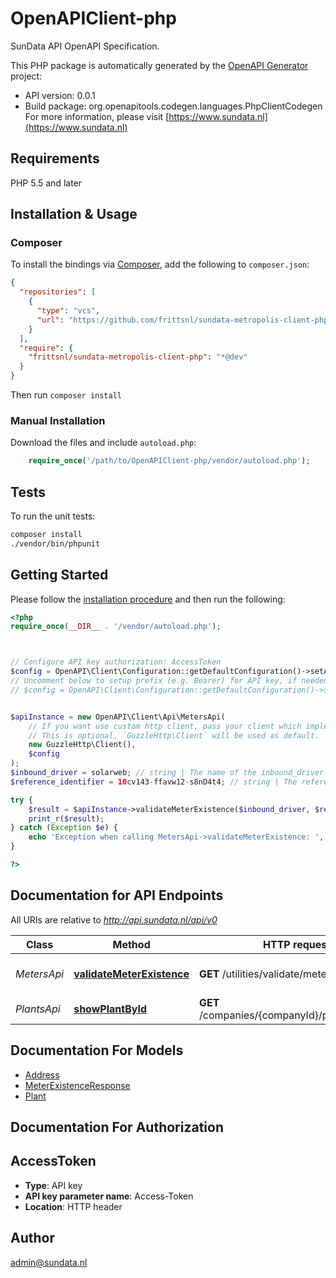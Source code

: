 # OpenAPIClient-php

SunData API OpenAPI Specification.

This PHP package is automatically generated by the [OpenAPI Generator](https://openapi-generator.tech) project:

- API version: 0.0.1
- Build package: org.openapitools.codegen.languages.PhpClientCodegen
For more information, please visit [https://www.sundata.nl](https://www.sundata.nl)

## Requirements

PHP 5.5 and later

## Installation & Usage

### Composer

To install the bindings via [Composer](http://getcomposer.org/), add the following to `composer.json`:

```json
{
  "repositories": [
    {
      "type": "vcs",
      "url": "https://github.com/frittsnl/sundata-metropolis-client-php.git"
    }
  ],
  "require": {
    "frittsnl/sundata-metropolis-client-php": "*@dev"
  }
}
```

Then run `composer install`

### Manual Installation

Download the files and include `autoload.php`:

```php
    require_once('/path/to/OpenAPIClient-php/vendor/autoload.php');
```

## Tests

To run the unit tests:

```bash
composer install
./vendor/bin/phpunit
```

## Getting Started

Please follow the [installation procedure](#installation--usage) and then run the following:

```php
<?php
require_once(__DIR__ . '/vendor/autoload.php');



// Configure API key authorization: AccessToken
$config = OpenAPI\Client\Configuration::getDefaultConfiguration()->setApiKey('Access-Token', 'YOUR_API_KEY');
// Uncomment below to setup prefix (e.g. Bearer) for API key, if needed
// $config = OpenAPI\Client\Configuration::getDefaultConfiguration()->setApiKeyPrefix('Access-Token', 'Bearer');


$apiInstance = new OpenAPI\Client\Api\MetersApi(
    // If you want use custom http client, pass your client which implements `GuzzleHttp\ClientInterface`.
    // This is optional, `GuzzleHttp\Client` will be used as default.
    new GuzzleHttp\Client(),
    $config
);
$inbound_driver = solarweb; // string | The name of the inbound_driver. For example; 'solaredge' or 'cast4all'.
$reference_identifier = 10cv143-ffavw12-s8nD4t4; // string | The reference_identifier a.k.a. EAN.

try {
    $result = $apiInstance->validateMeterExistence($inbound_driver, $reference_identifier);
    print_r($result);
} catch (Exception $e) {
    echo 'Exception when calling MetersApi->validateMeterExistence: ', $e->getMessage(), PHP_EOL;
}

?>
```

## Documentation for API Endpoints

All URIs are relative to *http://api.sundata.nl/api/v0*

Class | Method | HTTP request | Description
------------ | ------------- | ------------- | -------------
*MetersApi* | [**validateMeterExistence**](docs/Api/MetersApi.md#validatemeterexistence) | **GET** /utilities/validate/meter-existence | Validate whether a reference_identifier is valid.
*PlantsApi* | [**showPlantById**](docs/Api/PlantsApi.md#showplantbyid) | **GET** /companies/{companyId}/plants/{plantId} | Plant details


## Documentation For Models

 - [Address](docs/Model/Address.md)
 - [MeterExistenceResponse](docs/Model/MeterExistenceResponse.md)
 - [Plant](docs/Model/Plant.md)


## Documentation For Authorization



## AccessToken


- **Type**: API key
- **API key parameter name**: Access-Token
- **Location**: HTTP header



## Author

admin@sundata.nl

